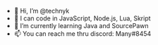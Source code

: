 - 👋 Hi, I’m @technyk
- 👀 I can code in JavaScript, Node.js, Lua, Skript
- 🌱 I’m currently learning Java and SourcePawn
- 📫 You can reach me thru discord: Many#8454

<!---
technyk/technyk is a ✨ special ✨ repository because its `README.md` (this file) appears on your GitHub profile.
You can click the Preview link to take a look at your changes.
--->
